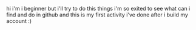 hi i'm i beginner but i'll try to do this things
i'm so exited to see what can i find and do in github 
and this is my first activity i've done after i build my account :)

